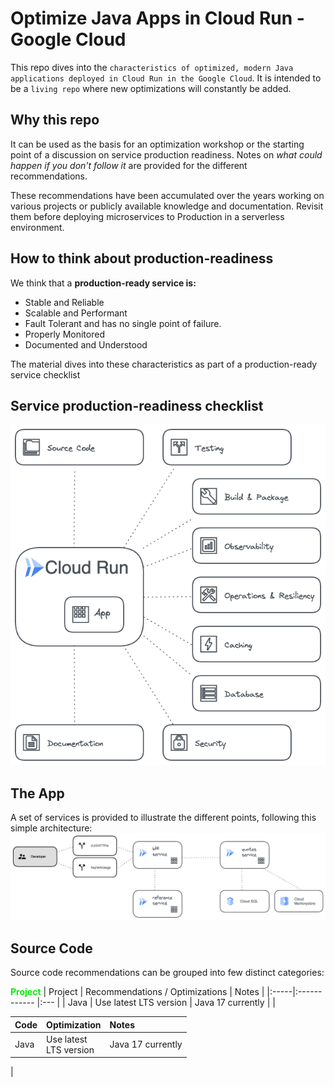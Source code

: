 # Optimize Java Apps in Cloud Run - Google Cloud

This repo dives into the `characteristics of optimized, modern Java applications deployed in Cloud Run in the Google Cloud`. It is intended to be a `living repo` where new optimizations will constantly be added.

## Why this repo 
It can be used as the basis for an optimization workshop or the starting point of a discussion on service production readiness. Notes on *what could happen if you don't follow it* are provided for the different recommendations.

These recommendations have been accumulated over the years working on various projects or publicly available knowledge and documentation. Revisit them before deploying microservices to Production in a serverless environment. 

## How to think about production-readiness 
We think that a **production-ready service is:**
* Stable and Reliable
* Scalable and Performant
* Fault Tolerant and has no single point of failure.
* Properly Monitored
* Documented and Understood

The material dives into these characteristics as part of a production-ready service checklist

## Service production-readiness checklist

![Production Readiness Checklist](images/Main.png)

## The App
A set of services is provided to illustrate the different points, following this simple architecture:
![App](images/AppArch.png)


## Source Code
Source code recommendations can be grouped into few distinct categories:

<font color="gree">**Project**</font>
| Project | Recommendations / Optimizations | Notes |
|:-----|:------------ |:---   |
| Java | Use latest LTS version | Java 17 currently
|  | 

| Code | Optimization | Notes |
|:-----|:------------ |:---   |
| Java | Use latest <br> LTS version | Java 17 currently
| 


